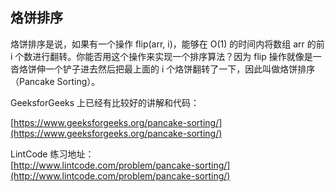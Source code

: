 ## 烙饼排序

烙饼排序是说，如果有一个操作 flip\(arr, i\)，能够在 O\(1\) 的时间内将数组 arr 的前 i 个数进行翻转。你能否用这个操作来实现一个排序算法？因为 flip 操作就像是一沓烙饼伸一个铲子进去然后把最上面的 i 个烙饼翻转了一下，因此叫做烙饼排序（Pancake Sorting）。

GeeksforGeeks 上已经有比较好的讲解和代码：

[https://www.geeksforgeeks.org/pancake-sorting/](https://www.geeksforgeeks.org/pancake-sorting/)

LintCode 练习地址：  
[http://www.lintcode.com/problem/pancake-sorting/](http://www.lintcode.com/problem/pancake-sorting/)



